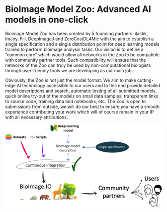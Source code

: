 # BioImage Model Zoo: Advanced AI models in one-click

Bioimage Model Zoo has been created by 5 founding partners: ilastik, ImJoy, Fiji, DeepImageJ and ZeroCostDL4Mic with the aim to establish a single specification and a single distribution point for deep learning models trained to perform bioimage analysis tasks. Our vision is to define a “common core” which would allow all networks in the Zoo to be compatible with community partner tools. Such compatibility will ensure that the networks of the Zoo can truly be used by non-computational biologists through user-friendly tools we are developing as our main job. 

Obviously, the Zoo is not just the model format. We aim to make cutting-edge AI technology accessible to our users and to this end provide detailed model descriptions and search, automatic testing of all submitted models, quick online try-out of the models on small data samples, transparent links to source code, training data and notebooks, etc. The Zoo is open to submissions from outside, we will do our best to ensure you have a smooth experience contributing your work which will of course remain in your IP with all necessary attributions. 

<img src="bioimage_description.png" align="center" width="1000"/>